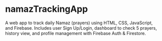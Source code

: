 # namazTrackingApp
A web app to track daily Namaz (prayers) using HTML, CSS, JavaScript, and Firebase. Includes user Sign Up/Login, dashboard to check 5 prayers, history view, and profile management with Firebase Auth &amp; Firestore.
